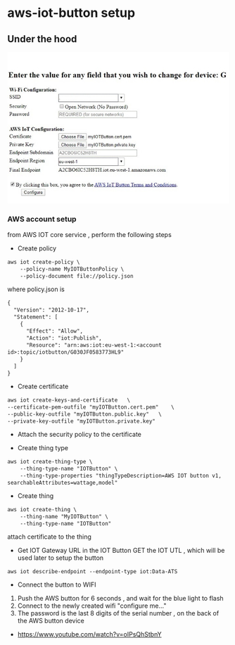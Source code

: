 # aws-iot-button setup 


## Under the hood 


![Image of previous iot](pics/iot-button.jpg)

### AWS account setup
from AWS IOT core service , perform the following steps

* Create policy
```
aws iot create-policy \
    --policy-name MyIOTButtonPolicy \
    --policy-document file://policy.json
```

where policy.json is 
```
{
  "Version": "2012-10-17",
  "Statement": [
    {
      "Effect": "Allow",
      "Action": "iot:Publish",
      "Resource": "arn:aws:iot:eu-west-1:<account id>:topic/iotbutton/G030JF0583773HL9"
    }
  ]
}
```

*  Create certificate
```
aws iot create-keys-and-certificate   \
--certificate-pem-outfile "myIOTButton.cert.pem"    \
--public-key-outfile "myIOTButton.public.key"   \
--private-key-outfile "myIOTButton.private.key"
```
* Attach the security policy to the certificate 


* Create thing type
```
aws iot create-thing-type \
    --thing-type-name "IOTButton" \
    --thing-type-properties "thingTypeDescription=AWS IOT button v1, searchableAttributes=wattage,model"
```

* Create thing
```
aws iot create-thing \
    --thing-name "MyIOTButton" \
    --thing-type-name "IOTButton" 
```
attach certificate to the thing 


*  Get IOT Gateway URL in the IOT Button 
GET the IOT UTL , which will be used later to setup the button 
```
aws iot describe-endpoint --endpoint-type iot:Data-ATS
```

*  Connect the button to WIFI
1. Push the AWS button for 6 seconds , and wait for the blue light to flash 
2. Connect to the newly created wifi "configure me..."
3. The password is the last 8 digits of the serial number , on the back of the AWS button device

* https://www.youtube.com/watch?v=oIPsQhStbnY


